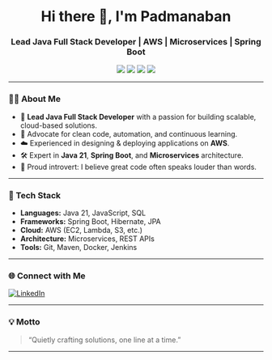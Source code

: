 <!-- Profile README for padhu14 -->

<h1 align="center">Hi there 👋, I'm Padmanaban</h1>
<h3 align="center">Lead Java Full Stack Developer | AWS | Microservices | Spring Boot</h3>

<p align="center">
  <img src="https://img.shields.io/badge/Java-21-blue.svg?logo=java">
  <img src="https://img.shields.io/badge/AWS-Cloud-orange.svg?logo=amazon-aws">
  <img src="https://img.shields.io/badge/Spring%20Boot-Expert-brightgreen.svg?logo=springboot">
  <img src="https://img.shields.io/badge/Microservices-Architect-informational">
</p>

---

### 👨‍💻 About Me

- 🚀 **Lead Java Full Stack Developer** with a passion for building scalable, cloud-based solutions.
- 🌱 Advocate for clean code, automation, and continuous learning.
- ☁️ Experienced in designing & deploying applications on **AWS**.
- 🛠️ Expert in **Java 21**, **Spring Boot**, and **Microservices** architecture.
- 🤫 Proud introvert: I believe great code often speaks louder than words.

---

### 🧰 Tech Stack

- **Languages:** Java 21, JavaScript, SQL
- **Frameworks:** Spring Boot, Hibernate, JPA
- **Cloud:** AWS (EC2, Lambda, S3, etc.)
- **Architecture:** Microservices, REST APIs
- **Tools:** Git, Maven, Docker, Jenkins

---

### 🌐 Connect with Me

[![LinkedIn](https://img.shields.io/badge/LinkedIn-in%2Fpadmanaban--m--fullstackdeveloper-blue?logo=linkedin)](https://linkedin.com/in/padmanaban-m-fullstackdeveloper)

---

### 💡 Motto

> “Quietly crafting solutions, one line at a time.”

---

<!--
**padhu14/padhu14** is a ✨ special ✨ repository because its README.md (this file) appears on your GitHub profile.
-->
